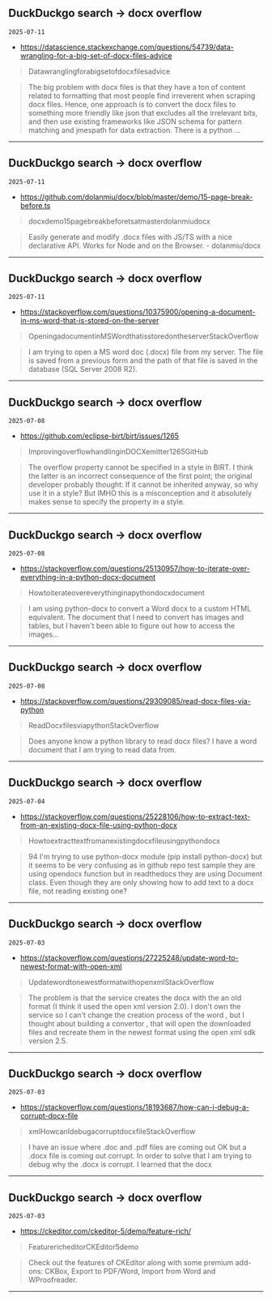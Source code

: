 ## DuckDuckgo search -> docx overflow
`2025-07-11`

* https://datascience.stackexchange.com/questions/54739/data-wrangling-for-a-big-set-of-docx-files-advice

<blockquote>
 Datawranglingforabigsetofdocxfilesadvice
</blockquote>
<blockquote>
The big problem with docx files is that they have a ton of content related to formatting that most people find irreverent when scraping docx files. Hence, one approach is to convert the docx files to something more friendly like json that excludes all the irrelevant bits, and then use existing frameworks like JSON schema for pattern matching and jmespath for data extraction. There is a python ...
</blockquote>

---

## DuckDuckgo search -> docx overflow
`2025-07-11`

* https://github.com/dolanmiu/docx/blob/master/demo/15-page-break-before.ts

<blockquote>
 docxdemo15pagebreakbeforetsatmasterdolanmiudocx
</blockquote>
<blockquote>
Easily generate and modify .docx files with JS/TS with a nice declarative API. Works for Node and on the Browser. - dolanmiu/docx
</blockquote>

---

## DuckDuckgo search -> docx overflow
`2025-07-11`

* https://stackoverflow.com/questions/10375900/opening-a-document-in-ms-word-that-is-stored-on-the-server

<blockquote>
 OpeningadocumentinMSWordthatisstoredontheserverStackOverflow
</blockquote>
<blockquote>
I am trying to open a MS word doc (.docx) file from my server. The file is saved from a previous form and the path of that file is saved in the database (SQL Server 2008 R2).
</blockquote>

---

## DuckDuckgo search -> docx overflow
`2025-07-08`

* https://github.com/eclipse-birt/birt/issues/1265

<blockquote>
 ImprovingoverflowhandlinginDOCXemitter1265GitHub
</blockquote>
<blockquote>
The overflow property cannot be specified in a style in BIRT. I think the latter is an incorrect consequence of the first point; the original developer probably thought: If it cannot be inherited anyway, so why use it in a style? But IMHO this is a misconception and it absolutely makes sense to specify the property in a style.
</blockquote>

---

## DuckDuckgo search -> docx overflow
`2025-07-08`

* https://stackoverflow.com/questions/25130957/how-to-iterate-over-everything-in-a-python-docx-document

<blockquote>
 Howtoiterateovereverythinginapythondocxdocument
</blockquote>
<blockquote>
I am using python-docx to convert a Word docx to a custom HTML equivalent. The document that I need to convert has images and tables, but I haven't been able to figure out how to access the images...
</blockquote>

---

## DuckDuckgo search -> docx overflow
`2025-07-08`

* https://stackoverflow.com/questions/29309085/read-docx-files-via-python

<blockquote>
 ReadDocxfilesviapythonStackOverflow
</blockquote>
<blockquote>
Does anyone know a python library to read docx files? I have a word document that I am trying to read data from.
</blockquote>

---

## DuckDuckgo search -> docx overflow
`2025-07-04`

* https://stackoverflow.com/questions/25228106/how-to-extract-text-from-an-existing-docx-file-using-python-docx

<blockquote>
 Howtoextracttextfromanexistingdocxfileusingpythondocx
</blockquote>
<blockquote>
94 I'm trying to use python-docx module (pip install python-docx) but it seems to be very confusing as in github repo test sample they are using opendocx function but in readthedocs they are using Document class. Even though they are only showing how to add text to a docx file, not reading existing one?
</blockquote>

---

## DuckDuckgo search -> docx overflow
`2025-07-03`

* https://stackoverflow.com/questions/27225248/update-word-to-newest-format-with-open-xml

<blockquote>
 UpdatewordtonewestformatwithopenxmlStackOverflow
</blockquote>
<blockquote>
The problem is that the service creates the docx with the an old format (I think it used the open xml version 2.0). I don't own the service so I can't change the creation process of the word , but I thought about building a convertor , that will open the downloaded files and recreate them in the newest format using the open xml sdk version 2.5.
</blockquote>

---

## DuckDuckgo search -> docx overflow
`2025-07-03`

* https://stackoverflow.com/questions/18193687/how-can-i-debug-a-corrupt-docx-file

<blockquote>
 xmlHowcanIdebugacorruptdocxfileStackOverflow
</blockquote>
<blockquote>
I have an issue where .doc and .pdf files are coming out OK but a .docx file is coming out corrupt. In order to solve that I am trying to debug why the .docx is corrupt. I learned that the docx
</blockquote>

---

## DuckDuckgo search -> docx overflow
`2025-07-03`

* https://ckeditor.com/ckeditor-5/demo/feature-rich/

<blockquote>
 FeaturericheditorCKEditor5demo
</blockquote>
<blockquote>
Check out the features of CKEditor along with some premium add-ons: CKBox, Export to PDF/Word, Import from Word and WProofreader.
</blockquote>

---

